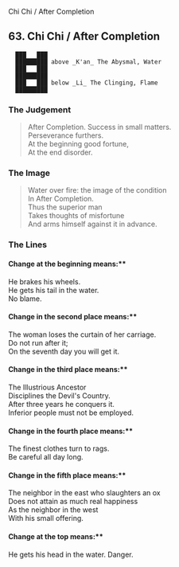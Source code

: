 Chi Chi / After Completion
## 63. Chi Chi / After Completion
      ███   ███
      █████████ above _K'an_ The Abysmal, Water  
      ███   ███
      █████████
      ███   ███ below _Li_ The Clinging, Flame  
      █████████
### The Judgement
> After Completion. Success in small matters.  
 Perseverance furthers.  
 At the beginning good fortune,  
 At the end disorder.
### The Image
> Water over fire: the image of the condition  
 In After Completion.  
 Thus the superior man  
 Takes thoughts of misfortune  
 And arms himself against it in advance.
### The Lines

#### Change at the beginning means:**  
 He brakes his wheels.  
 He gets his tail in the water.  
 No blame.
#### Change in the second place means:**  
 The woman loses the curtain of her carriage.  
 Do not run after it;  
 On the seventh day you will get it.
#### Change in the third place means:**  
 The Illustrious Ancestor  
 Disciplines the Devil's Country.  
 After three years he conquers it.  
 Inferior people must not be employed.
#### Change in the fourth place means:**  
 The finest clothes turn to rags.  
 Be careful all day long.
#### Change in the fifth place means:**  
 The neighbor in the east who slaughters an ox  
 Does not attain as much real happiness  
 As the neighbor in the west  
 With his small offering.
#### Change at the top means:**  
 He gets his head in the water. Danger.




